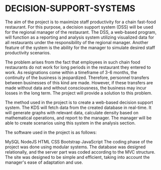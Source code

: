# DECISION-SUPPORT-SYSTEMS
The aim of the project is to maximize staff productivity for a chain fast-food restaurant. For this purpose, a decision support system (DSS) will be used for the regional manager of the restaurant. The DSS, a web-based program, will function as a reporting and analysis system utilizing visualized data for all restaurants under the responsibility of the regional manager. Another feature of the system is the ability for the manager to simulate desired staff productivity scenarios.

The problem arises from the fact that employees in such chain food restaurants do not work for long periods in the restaurant they entered to work. As resignations come within a timeframe of 3-6 months, the continuity of the business is jeopardized. Therefore, personnel transfers between businesses of this kind are made. However, if these transfers are made without data and without consciousness, the business may incur losses in the long term. The project will provide a solution to this problem.

The method used in the project is to create a web-based decision support system. The KDS will fetch data from the created database in real-time. It will generate graphs with relevant data, calculate density based on mathematical operations, and report to the manager. The manager will be able to create scenarios using this system in the analysis section.

The software used in the project is as follows:

MySQL
NodeJS
HTML
CSS
Bootstrap
JavaScript
The coding phase of the project was done using modular systems. The database was designed relationally, and the server part was coded according to the MVC structure. The site was designed to be simple and efficient, taking into account the manager's ease of adaptation and use.
